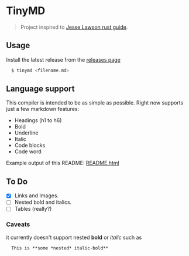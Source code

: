 # TinyMD
> Project inspired to [Jesse Lawson rust guide](https://jesselawson.org/rust/getting-started-with-rust-by-building-a-tiny-markdown-compiler).

## Usage
Install the latest release from the [releases page](https://github.com/rawnly/tinymd/releases/latest)

```sh
  $ tinymd <filename.md>
```

## Language support
This compiler is intended to be as simple as possible. Right now supports just a few markdown features:

- Headings (h1 to h6)
- Bold
- Underline
- Italic
- Code blocks
- Code word

Example output of this README: [README.html](README.html)

## To Do
- [x] Links and Images.
- [ ] Nested bold and italics.
- [ ] Tables (really?)

### Caveats
it currently doesn't support nested **bold** or *italic* such as
```md
  This is **some *nested* italic-bold**
```

